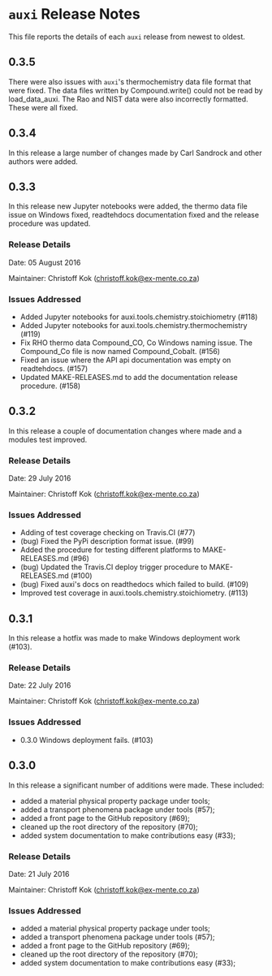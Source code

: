 # `auxi` Release Notes
This file reports the details of each `auxi` release from newest to oldest.

## 0.3.5
There were also issues with `auxi`'s thermochemistry data file format that were fixed. The data files written by Compound.write() could not be read by load_data_auxi. The Rao and NIST data were also incorrectly formatted. These were all fixed.

## 0.3.4
In this release a large number of changes made by Carl Sandrock and other authors were added.

## 0.3.3
In this release new Jupyter notebooks were added, the thermo data file issue on Windows fixed, readtehdocs documentation fixed and the release procedure was updated.

### Release Details
Date:       05 August 2016

Maintainer: Christoff Kok (christoff.kok@ex-mente.co.za)

### Issues Addressed
* Added Jupyter notebooks for auxi.tools.chemistry.stoichiometry (#118)
* Added Jupyter notebooks for auxi.tools.chemistry.thermochemistry (#119)
* Fix RHO thermo data Compound\_CO, Co Windows naming issue. The Compound\_Co file is now named Compound_Cobalt. (#156)
* Fixed an issue where the API api documentation was empty on readtehdocs. (#157)
* Updated MAKE-RELEASES.md to add the documentation release procedure. (#158)

## 0.3.2
In this release a couple of documentation changes where made and a modules test improved.

### Release Details
Date:       29 July 2016

Maintainer: Christoff Kok (christoff.kok@ex-mente.co.za)

### Issues Addressed
* Adding of test coverage checking on Travis.CI (#77)
* (bug) Fixed the PyPi description format issue. (#99)
* Added the procedure for testing different platforms to MAKE-RELEASES.md (#96)
* (bug) Updated the Travis.CI deploy trigger procedure to MAKE-RELEASES.md (#100)
* (bug) Fixed auxi's docs on readthedocs which failed to build. (#109)
* Improved test coverage in auxi.tools.chemistry.stoichiometry. (#113)

## 0.3.1
In this release a hotfix was made to make Windows deployment work (#103).

### Release Details
Date:       22 July 2016

Maintainer: Christoff Kok (christoff.kok@ex-mente.co.za)

### Issues Addressed
* 0.3.0 Windows deployment fails. (#103)


## 0.3.0
In this release a significant number of additions were made. These included:
* added a material physical property package under tools;
* added a transport phenomena package under tools (#57);
* added a front page to the GitHub repository (#69);
* cleaned up the root directory of the repository (#70);
* added system documentation to make contributions easy (#33);

### Release Details
Date:       21 July 2016

Maintainer: Christoff Kok (christoff.kok@ex-mente.co.za)

### Issues Addressed
* added a material physical property package under tools;
* added a transport phenomena package under tools (#57);
* added a front page to the GitHub repository (#69);
* cleaned up the root directory of the repository (#70);
* added system documentation to make contributions easy (#33);
